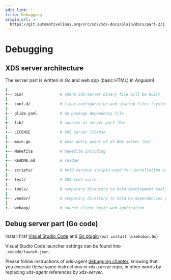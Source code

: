 ```yaml
---
edit_link: ''
title: Debugging
origin_url: >-
  https://git.automotivelinux.org/src/xds/xds-docs/plain/docs/part-2/1_xds-server/4_debug.md?h=master
---
```


<!-- WARNING: This file is generated by fetch_docs.js using /home/boron/Documents/AGL/docs-webtemplate/site/_data/tocs/devguides/master/xds-docs-guides-devguides-book.yml -->

# Debugging

## XDS server architecture

The server part is written in *Go* and web app (basic HTML) in *Angular4*.

```bash
|
+-- bin/                # where xds-server binary file will be built
|
+-- conf.d/             # Linux configuration and startup files (systemd user service)
|
+-- glide.yaml          # Go package dependency file
|
+-- lib/                # sources of server part (Go)
|
+-- LICENSE             # XDS server license
|
+-- main.go             # main entry point of of Web server (Go)
|
+-- Makefile            # makefile including
|
+-- README.md           # readme
|
+-- scripts/            # hold various scripts used for installation or startup
|
+-- test/               # XDS test suite
|
+-- tools/              # temporary directory to hold development tools (like glide)
|
+-- vendor/             # temporary directory to hold Go dependencies packages
|
+-- webapp/             # source client basic web application
```

## Debug server part (Go code)

Install first [Visual Studio Code](https://code.visualstudio.com/) and
[Go plugin](https://marketplace.visualstudio.com/items?itemName=lukehoban.Go)
(`ext install lukehoban.Go`)

Visual Studio Code launcher settings can be found into `.vscode/launch.json`.

Please follow instructions of xds-agent [debugging chapter](../2_xds-agent/4_debug.html#debug-xds-agent-go-code),
knowing that you execute these same instructions in `xds-server` repo, in other words
by replacing *xds-agent* references by *xds-server*.
